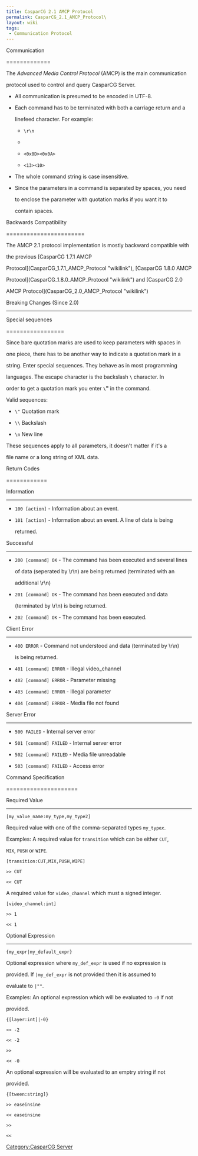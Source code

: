 ```yaml
---
title: CasparCG 2.1 AMCP Protocol
permalink: CasparCG_2.1_AMCP_Protocol\
layout: wiki
tags:
 - Communication Protocol
---
```


Communication
=============

The *Advanced Media Control Protocol* (AMCP) is the main communication
protocol used to control and query CasparCG Server.

-   All communication is presumed to be encoded in UTF-8.
-   Each command has to be terminated with both a carriage return and a
    linefeed character. For example:
    -   `\r\n`
    -   <CR><LF>
    -   `<0x0D><0x0A>`
    -   `<13><10>`
-   The whole command string is case insensitive.
-   Since the parameters in a command is separated by spaces, you need
    to enclose the parameter with quotation marks if you want it to
    contain spaces.

Backwards Compatibility
=======================

The AMCP 2.1 protocol implementation is mostly backward compatible with
the previous [CasparCG 1.7.1 AMCP
Protocol](CasparCG_1.7.1_AMCP_Protocol "wikilink"), [CasparCG 1.8.0 AMCP
Protocol](CasparCG_1.8.0_AMCP_Protocol "wikilink") and [CasparCG 2.0
AMCP Protocol](CasparCG_2.0_AMCP_Protocol "wikilink")

Breaking Changes (Since 2.0)
----------------------------

Special sequences
=================

Since bare quotation marks are used to keep parameters with spaces in
one piece, there has to be another way to indicate a quotation mark in a
string. Enter special sequences. They behave as in most programming
languages. The escape character is the backslash **`\`** character. In
order to get a quotation mark you enter **`\`"** in the command.

Valid sequences:

-   `\"` Quotation mark
-   `\\` Backslash
-   `\n` New line

These sequences apply to all parameters, it doesn't matter if it's a
file name or a long string of XML data.

Return Codes
============

Information
-----------

-   `100 [action]` - Information about an event.
-   `101 [action]` - Information about an event. A line of data is being
    returned.

Successful
----------

-   `200 [command] OK` - The command has been executed and several lines
    of data (seperated by \\r\\n) are being returned (terminated with an
    additional \\r\\n)
-   `201 [command] OK` - The command has been executed and data
    (terminated by \\r\\n) is being returned.
-   `202 [command] OK` - The command has been executed.

Client Error
------------

-   `400 ERROR` - Command not understood and data (terminated by \\r\\n)
    is being returned.
-   `401 [command] ERROR` - Illegal video\_channel
-   `402 [command] ERROR` - Parameter missing
-   `403 [command] ERROR` - Illegal parameter
-   `404 [command] ERROR` - Media file not found

Server Error
------------

-   `500 FAILED` - Internal server error
-   `501 [command] FAILED` - Internal server error
-   `502 [command] FAILED` - Media file unreadable
-   `503 [command] FAILED` - Access error

Command Specification
=====================

Required Value
--------------

`[my_value_name:my_type,my_type2]`

Required value with one of the comma-separated types `my_type`*`x`*.

Examples: A required value for `transition` which can be either `CUT`,
`MIX`, `PUSH` or `WIPE`.

`[transition:CUT,MIX,PUSH,WIPE]`  
`>> CUT`  
`<< CUT`

A required value for `video_channel` which must a signed integer.

`[video_channel:int]`  
`>> 1`  
`<< 1`

Optional Expression
-------------------

`{my_expr|my_default_expr}`

Optional expression where `my_def_expr` is used if no expression is
provided. If `|my_def_expr` is not provided then it is assumed to
evaluate to `|""`.

Examples: An optional expression which will be evaluated to `-0` if not
provided.

`{[layer:int]|-0}`  
`>> -2`  
`<< -2`  
`>>`  
`<< -0`

An optional expression will be evaluated to an emptry string if not
provided.

`{[tween:string]}`  
`>> easeinsine`  
`<< easeinsine`  
`>>`  
`<<`

[Category:CasparCG Server](Category:CasparCG_Server "wikilink")

